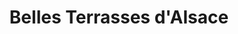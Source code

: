 ---
title: "Belles Terrasses d'Alsace"
url: /lampertheim/belles-terrasses-dalsace/
shop: Allgemein
---